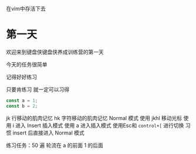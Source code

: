 在vim中存活下去

# 第一天

欢迎来到键盘侠键盘侠养成训练营的第一天

今天的任务很简单

记得好好练习

只要肯练习 就一定可以习得

```js
const a = 1;
const b = 2;
```


jk 行移动的肌肉记忆
hk 字符移动的肌肉记忆
Normal 模式 使用 jkhl 移动光标
使用 i 进入 Insert 插入模式
使用 a 进入插入模式
使用Esc和 `control+[` 进行切换
习惯 insert 后直接进入  Normal 模式


练习任务：50 遍
轮流在 a 的前面 1 的后面